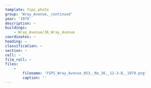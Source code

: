 ```yaml
---
template: fsps_photo
group: 'Wray_Avenue,_continued'
year: '1979'
description: ~
buildings:
    - Wray_Avenue/36_Wray_Avenue
coordinates: ~
heading: ~
classification: ~
section: ~
cell: ~
film_roll: ~
files:
    -
        filename: 'FSPS_Wray_Avenue_053,_No_36,_12-3-B,_1979.png'
        caption: ''
---
```

